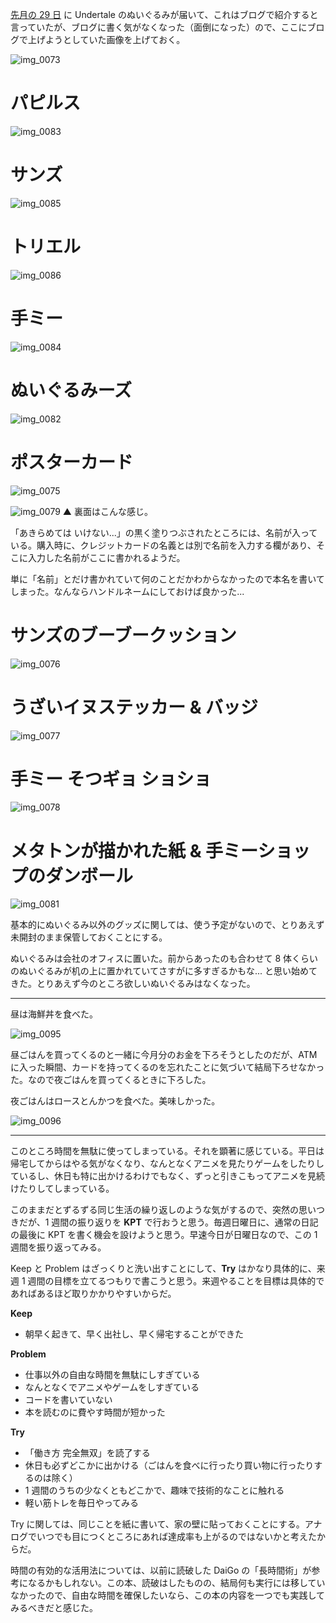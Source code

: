 [先月の 29 日](/2018/08/29) に Undertale のぬいぐるみが届いて、これはブログで紹介すると言っていたが、ブログに書く気がなくなった（面倒になった）ので、ここにブログで上げようとしていた画像を上げておく。

![img_0073](https://noraworld.github.io/box-bulbasaur/2018/09/img_0073.jpg)

# パピルス
![img_0083](https://noraworld.github.io/box-bulbasaur/2018/09/img_0083.jpg)

# サンズ
![img_0085](https://noraworld.github.io/box-bulbasaur/2018/09/img_0085.jpg)

# トリエル
![img_0086](https://noraworld.github.io/box-bulbasaur/2018/09/img_0086.jpg)

# 手ミー
![img_0084](https://noraworld.github.io/box-bulbasaur/2018/09/img_0084.jpg)

# ぬいぐるみーズ
![img_0082](https://noraworld.github.io/box-bulbasaur/2018/09/img_0082.jpg)

# ポスターカード
![img_0075](https://noraworld.github.io/box-bulbasaur/2018/09/img_0075.jpg)

![img_0079](https://noraworld.github.io/box-bulbasaur/2018/09/img_0079.jpg)
▲ 裏面はこんな感じ。

「あきらめては いけない...」の黒く塗りつぶされたところには、名前が入っている。購入時に、クレジットカードの名義とは別で名前を入力する欄があり、そこに入力した名前がここに書かれるようだ。

単に「名前」とだけ書かれていて何のことだかわからなかったので本名を書いてしまった。なんならハンドルネームにしておけば良かった...

# サンズのブーブークッション
![img_0076](https://noraworld.github.io/box-bulbasaur/2018/09/img_0076.jpg)

# うざいイヌステッカー & バッジ
![img_0077](https://noraworld.github.io/box-bulbasaur/2018/09/img_0077.jpg)

# 手ミー そつギョ ショショ
![img_0078](https://noraworld.github.io/box-bulbasaur/2018/09/img_0078.jpg)

# メタトンが描かれた紙 & 手ミーショップのダンボール
![img_0081](https://noraworld.github.io/box-bulbasaur/2018/09/img_0081.jpg)

基本的にぬいぐるみ以外のグッズに関しては、使う予定がないので、とりあえず未開封のまま保管しておくことにする。

ぬいぐるみは会社のオフィスに置いた。前からあったのも合わせて 8 体くらいのぬいぐるみが机の上に置かれていてさすがに多すぎるかもな... と思い始めてきた。とりあえず今のところ欲しいぬいぐるみはなくなった。

---

昼は海鮮丼を食べた。

![img_0095](https://noraworld.github.io/box-bulbasaur/2018/09/img_0095.jpg)

昼ごはんを買ってくるのと一緒に今月分のお金を下ろそうとしたのだが、ATM に入った瞬間、カードを持ってくるのを忘れたことに気づいて結局下ろせなかった。なので夜ごはんを買ってくるときに下ろした。

夜ごはんはロースとんかつを食べた。美味しかった。

![img_0096](https://noraworld.github.io/box-bulbasaur/2018/09/img_0096.jpg)

---

このところ時間を無駄に使ってしまっている。それを顕著に感じている。平日は帰宅してからはやる気がなくなり、なんとなくアニメを見たりゲームをしたりしているし、休日も特に出かけるわけでもなく、ずっと引きこもってアニメを見続けたりしてしまっている。

このままだとずるずる同じ生活の繰り返しのような気がするので、突然の思いつきだが、1 週間の振り返りを **KPT** で行おうと思う。毎週日曜日に、通常の日記の最後に KPT を書く機会を設けようと思う。早速今日が日曜日なので、この 1 週間を振り返ってみる。

Keep と Problem はざっくりと洗い出すことにして、**Try** はかなり具体的に、来週 1 週間の目標を立てるつもりで書こうと思う。来週やることを目標は具体的であればあるほど取りかかりやすいからだ。

**Keep**
- 朝早く起きて、早く出社し、早く帰宅することができた

**Problem**
- 仕事以外の自由な時間を無駄にしすぎている
- なんとなくでアニメやゲームをしすぎている
- コードを書いていない
- 本を読むのに費やす時間が短かった

**Try**
- 「働き方 完全無双」を読了する
- 休日も必ずどこかに出かける（ごはんを食べに行ったり買い物に行ったりするのは除く）
- 1 週間のうちの少なくともどこかで、趣味で技術的なことに触れる
- 軽い筋トレを毎日やってみる

Try に関しては、同じことを紙に書いて、家の壁に貼っておくことにする。アナログでいつでも目につくところにあれば達成率も上がるのではないかと考えたからだ。

時間の有効的な活用法については、以前に読破した DaiGo の「長時間術」が参考になるかもしれない。この本、読破はしたものの、結局何も実行には移していなかったので、自由な時間を確保したいなら、この本の内容を一つでも実践してみるべきだと感じた。
